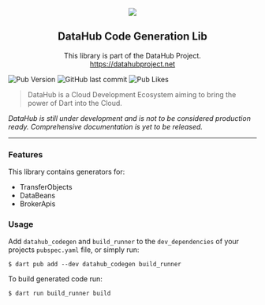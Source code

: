 <p align="center">
<img src="https://datahubproject.net/logo_shadow.svg" />
</p>

<h2 align="center">DataHub Code Generation Lib</h2>
<p align="center">
This library is part of the DataHub Project.<br/>
<a href="https://datahubproject.net">https://datahubproject.net</a>
</p>

![Pub Version](https://img.shields.io/pub/v/datahub?color=2CB7F6&label=pub.dev&logo=dart&style=flat-square)
![GitHub last commit](https://img.shields.io/github/last-commit/christian-thiele/datahub?style=flat-square)
![Pub Likes](https://img.shields.io/pub/likes/datahub?color=2CB7F6&label=pub.dev%20likes&style=flat-square)

> DataHub is a Cloud Development Ecosystem aiming to bring the power of Dart into the Cloud.

*DataHub is still under development and is not to be considered production ready. Comprehensive documentation is yet to
be released.*

---

### Features

This library contains generators for:
- TransferObjects
- DataBeans
- BrokerApis

### Usage

Add `datahub_codegen` and `build_runner` to the `dev_dependencies` of your projects
`pubspec.yaml` file, or simply run:

```shell
$ dart pub add --dev datahub_codegen build_runner
```

To build generated code run:

```shell
$ dart run build_runner build
```


[1]: https://github.com/christian-thiele/datahub